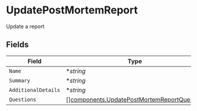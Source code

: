 # UpdatePostMortemReport

Update a report


## Fields

| Field                                                                                                    | Type                                                                                                     | Required                                                                                                 | Description                                                                                              |
| -------------------------------------------------------------------------------------------------------- | -------------------------------------------------------------------------------------------------------- | -------------------------------------------------------------------------------------------------------- | -------------------------------------------------------------------------------------------------------- |
| `Name`                                                                                                   | **string*                                                                                                | :heavy_minus_sign:                                                                                       | N/A                                                                                                      |
| `Summary`                                                                                                | **string*                                                                                                | :heavy_minus_sign:                                                                                       | N/A                                                                                                      |
| `AdditionalDetails`                                                                                      | **string*                                                                                                | :heavy_minus_sign:                                                                                       | N/A                                                                                                      |
| `Questions`                                                                                              | [][components.UpdatePostMortemReportQuestion](../../models/components/updatepostmortemreportquestion.md) | :heavy_minus_sign:                                                                                       | N/A                                                                                                      |
